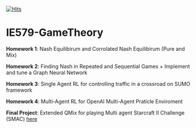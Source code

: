 [![Hits](https://hits.seeyoufarm.com/api/count/incr/badge.svg?url=https%3A%2F%2Fgithub.com%2Fmahi97%2FIE579-GameTheory&count_bg=%2379C83D&title_bg=%23555555&icon=&icon_color=%23E7E7E7&title=hits&edge_flat=false)](https://hits.seeyoufarm.com)

# IE579-GameTheory

**Homework 1**: Nash Equilibirum and Corrolated Nash Equilibirum (Pure and Mix)

**Homework 2**: Finding Nash in Repeated and Sequential Games + Implement and tune a Graph Neural Network

**Homework 3**: Single Agent RL for controlling traffic in a crossroad on SUMO framework

**Homework 4**: Multi-Agent RL for OpenAI Multi-Agent Praticle Enviroment

**Final Project**: Extended QMix for playing Multi agent Starcraft II Challenge (SMAC) [here](https://github.com/mahi97/XQMIX)
